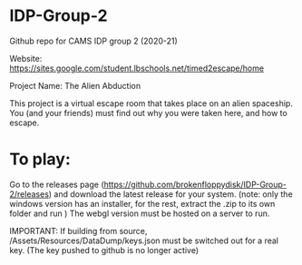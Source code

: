 # IDP-Group-2
Github repo for CAMS IDP group 2 (2020-21)

Website: https://sites.google.com/student.lbschools.net/timed2escape/home

Project Name: The Alien Abduction

This project is a virtual escape room that takes place on an alien spaceship. You (and your friends) must find out why you were taken here, and how to escape.

# To play:
Go to the releases page (https://github.com/brokenfloppydisk/IDP-Group-2/releases) and download the latest release for your system. 
(note: only the windows version has an installer, for the rest, extract the .zip to its own folder and run )
The webgl version must be hosted on a server to run.

IMPORTANT:
If building from source, /Assets/Resources/DataDump/keys.json must be switched out for a real key. (The key pushed to github is no longer active)
